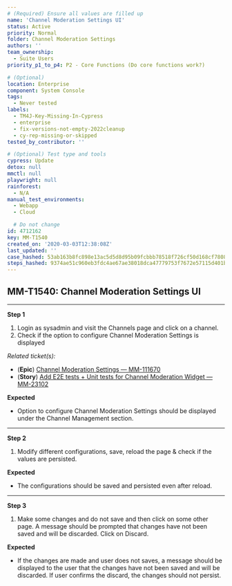 ```yaml
---
# (Required) Ensure all values are filled up
name: 'Channel Moderation Settings UI'
status: Active
priority: Normal
folder: Channel Moderation Settings
authors: ''
team_ownership:
  - Suite Users
priority_p1_to_p4: P2 - Core Functions (Do core functions work?)

# (Optional)
location: Enterprise
component: System Console
tags:
  - Never tested
labels:
  - TM4J-Key-Missing-In-Cypress
  - enterprise
  - fix-versions-not-empty-2022cleanup
  - cy-rep-missing-or-skipped
tested_by_contributor: ''

# (Optional) Test type and tools
cypress: Update
detox: null
mmctl: null
playwright: null
rainforest:
  - N/A
manual_test_environments:
  - Webapp
  - Cloud

  # Do not change
id: 4712162
key: MM-T1540
created_on: '2020-03-03T12:38:08Z'
last_updated: ''
case_hashed: 53ab163b8fc898e13ac5d5d8d95b09fcbbb78518f726cf50d168cf7808ecae559d1282b9a43690e6bd23c45f574a68b4
steps_hashed: 9374ae51c960eb3fdc4ae67ae38018dca47779753f7672e57115d401b1ce00f0f2f6e95127aeff6a9d4214609672648a
---
```


<!-- (Auto-generated) Based on frontmatter's "key" and "name" -->

## MM-T1540: Channel Moderation Settings UI

---

**Step 1**

1. Login as sysadmin and visit the Channels page and click on a channel.
2. Check if the option to configure Channel Moderation Settings is displayed

_Related ticket(s):_

- (**Epic**) [Channel Moderation Settings — MM-111670](https://mattermost.atlassian.net/browse/MM-11670)
- (**Story**) [Add E2E tests + Unit tests for Channel Moderation Widget — MM-23102](https://mattermost.atlassian.net/browse/MM-23102)

**Expected**

- Option to configure Channel Moderation Settings should be displayed under the Channel Management section.

---

**Step 2**

1. Modify different configurations, save, reload the page & check if the values are persisted.

**Expected**

- The configurations should be saved and persisted even after reload.

---

**Step 3**

1. Make some changes and do not save and then click on some other page. A message should be prompted that changes have not been saved and will be discarded. Click on Discard.

**Expected**

- If the changes are made and user does not saves, a message should be displayed to the user that the changes have not been saved and will be discarded. If user confirms the discard, the changes should not persist.
